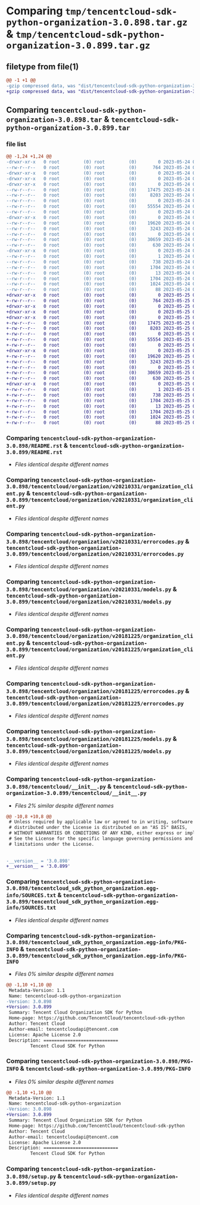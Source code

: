 # Comparing `tmp/tencentcloud-sdk-python-organization-3.0.898.tar.gz` & `tmp/tencentcloud-sdk-python-organization-3.0.899.tar.gz`

## filetype from file(1)

```diff
@@ -1 +1 @@
-gzip compressed data, was "dist/tencentcloud-sdk-python-organization-3.0.898.tar", last modified: Wed May 24 02:03:10 2023, max compression
+gzip compressed data, was "dist/tencentcloud-sdk-python-organization-3.0.899.tar", last modified: Thu May 25 00:33:03 2023, max compression
```

## Comparing `tencentcloud-sdk-python-organization-3.0.898.tar` & `tencentcloud-sdk-python-organization-3.0.899.tar`

### file list

```diff
@@ -1,24 +1,24 @@
-drwxr-xr-x   0 root         (0) root         (0)        0 2023-05-24 02:03:10.000000 tencentcloud-sdk-python-organization-3.0.898/
--rw-r--r--   0 root         (0) root         (0)      764 2023-05-24 02:03:10.000000 tencentcloud-sdk-python-organization-3.0.898/README.rst
-drwxr-xr-x   0 root         (0) root         (0)        0 2023-05-24 02:03:10.000000 tencentcloud-sdk-python-organization-3.0.898/tencentcloud/
-drwxr-xr-x   0 root         (0) root         (0)        0 2023-05-24 02:03:10.000000 tencentcloud-sdk-python-organization-3.0.898/tencentcloud/organization/
-drwxr-xr-x   0 root         (0) root         (0)        0 2023-05-24 02:03:10.000000 tencentcloud-sdk-python-organization-3.0.898/tencentcloud/organization/v20210331/
--rw-r--r--   0 root         (0) root         (0)    17475 2023-05-24 02:03:10.000000 tencentcloud-sdk-python-organization-3.0.898/tencentcloud/organization/v20210331/organization_client.py
--rw-r--r--   0 root         (0) root         (0)     8203 2023-05-24 02:03:10.000000 tencentcloud-sdk-python-organization-3.0.898/tencentcloud/organization/v20210331/errorcodes.py
--rw-r--r--   0 root         (0) root         (0)        0 2023-05-24 02:03:10.000000 tencentcloud-sdk-python-organization-3.0.898/tencentcloud/organization/v20210331/__init__.py
--rw-r--r--   0 root         (0) root         (0)    55554 2023-05-24 02:03:10.000000 tencentcloud-sdk-python-organization-3.0.898/tencentcloud/organization/v20210331/models.py
--rw-r--r--   0 root         (0) root         (0)        0 2023-05-24 02:03:10.000000 tencentcloud-sdk-python-organization-3.0.898/tencentcloud/organization/__init__.py
-drwxr-xr-x   0 root         (0) root         (0)        0 2023-05-24 02:03:10.000000 tencentcloud-sdk-python-organization-3.0.898/tencentcloud/organization/v20181225/
--rw-r--r--   0 root         (0) root         (0)    19620 2023-05-24 02:03:10.000000 tencentcloud-sdk-python-organization-3.0.898/tencentcloud/organization/v20181225/organization_client.py
--rw-r--r--   0 root         (0) root         (0)     3243 2023-05-24 02:03:10.000000 tencentcloud-sdk-python-organization-3.0.898/tencentcloud/organization/v20181225/errorcodes.py
--rw-r--r--   0 root         (0) root         (0)        0 2023-05-24 02:03:10.000000 tencentcloud-sdk-python-organization-3.0.898/tencentcloud/organization/v20181225/__init__.py
--rw-r--r--   0 root         (0) root         (0)    30659 2023-05-24 02:03:10.000000 tencentcloud-sdk-python-organization-3.0.898/tencentcloud/organization/v20181225/models.py
--rw-r--r--   0 root         (0) root         (0)      630 2023-05-24 02:03:10.000000 tencentcloud-sdk-python-organization-3.0.898/tencentcloud/__init__.py
-drwxr-xr-x   0 root         (0) root         (0)        0 2023-05-24 02:03:10.000000 tencentcloud-sdk-python-organization-3.0.898/tencentcloud_sdk_python_organization.egg-info/
--rw-r--r--   0 root         (0) root         (0)        1 2023-05-24 02:03:10.000000 tencentcloud-sdk-python-organization-3.0.898/tencentcloud_sdk_python_organization.egg-info/dependency_links.txt
--rw-r--r--   0 root         (0) root         (0)      738 2023-05-24 02:03:10.000000 tencentcloud-sdk-python-organization-3.0.898/tencentcloud_sdk_python_organization.egg-info/SOURCES.txt
--rw-r--r--   0 root         (0) root         (0)     1704 2023-05-24 02:03:10.000000 tencentcloud-sdk-python-organization-3.0.898/tencentcloud_sdk_python_organization.egg-info/PKG-INFO
--rw-r--r--   0 root         (0) root         (0)       13 2023-05-24 02:03:10.000000 tencentcloud-sdk-python-organization-3.0.898/tencentcloud_sdk_python_organization.egg-info/top_level.txt
--rw-r--r--   0 root         (0) root         (0)     1704 2023-05-24 02:03:10.000000 tencentcloud-sdk-python-organization-3.0.898/PKG-INFO
--rw-r--r--   0 root         (0) root         (0)     1024 2023-05-24 02:03:10.000000 tencentcloud-sdk-python-organization-3.0.898/setup.py
--rw-r--r--   0 root         (0) root         (0)       88 2023-05-24 02:03:10.000000 tencentcloud-sdk-python-organization-3.0.898/setup.cfg
+drwxr-xr-x   0 root         (0) root         (0)        0 2023-05-25 00:33:03.000000 tencentcloud-sdk-python-organization-3.0.899/
+-rw-r--r--   0 root         (0) root         (0)      764 2023-05-25 00:33:03.000000 tencentcloud-sdk-python-organization-3.0.899/README.rst
+drwxr-xr-x   0 root         (0) root         (0)        0 2023-05-25 00:33:03.000000 tencentcloud-sdk-python-organization-3.0.899/tencentcloud/
+drwxr-xr-x   0 root         (0) root         (0)        0 2023-05-25 00:33:03.000000 tencentcloud-sdk-python-organization-3.0.899/tencentcloud/organization/
+drwxr-xr-x   0 root         (0) root         (0)        0 2023-05-25 00:33:03.000000 tencentcloud-sdk-python-organization-3.0.899/tencentcloud/organization/v20210331/
+-rw-r--r--   0 root         (0) root         (0)    17475 2023-05-25 00:33:03.000000 tencentcloud-sdk-python-organization-3.0.899/tencentcloud/organization/v20210331/organization_client.py
+-rw-r--r--   0 root         (0) root         (0)     8203 2023-05-25 00:33:03.000000 tencentcloud-sdk-python-organization-3.0.899/tencentcloud/organization/v20210331/errorcodes.py
+-rw-r--r--   0 root         (0) root         (0)        0 2023-05-25 00:33:03.000000 tencentcloud-sdk-python-organization-3.0.899/tencentcloud/organization/v20210331/__init__.py
+-rw-r--r--   0 root         (0) root         (0)    55554 2023-05-25 00:33:03.000000 tencentcloud-sdk-python-organization-3.0.899/tencentcloud/organization/v20210331/models.py
+-rw-r--r--   0 root         (0) root         (0)        0 2023-05-25 00:33:03.000000 tencentcloud-sdk-python-organization-3.0.899/tencentcloud/organization/__init__.py
+drwxr-xr-x   0 root         (0) root         (0)        0 2023-05-25 00:33:03.000000 tencentcloud-sdk-python-organization-3.0.899/tencentcloud/organization/v20181225/
+-rw-r--r--   0 root         (0) root         (0)    19620 2023-05-25 00:33:03.000000 tencentcloud-sdk-python-organization-3.0.899/tencentcloud/organization/v20181225/organization_client.py
+-rw-r--r--   0 root         (0) root         (0)     3243 2023-05-25 00:33:03.000000 tencentcloud-sdk-python-organization-3.0.899/tencentcloud/organization/v20181225/errorcodes.py
+-rw-r--r--   0 root         (0) root         (0)        0 2023-05-25 00:33:03.000000 tencentcloud-sdk-python-organization-3.0.899/tencentcloud/organization/v20181225/__init__.py
+-rw-r--r--   0 root         (0) root         (0)    30659 2023-05-25 00:33:03.000000 tencentcloud-sdk-python-organization-3.0.899/tencentcloud/organization/v20181225/models.py
+-rw-r--r--   0 root         (0) root         (0)      630 2023-05-25 00:33:03.000000 tencentcloud-sdk-python-organization-3.0.899/tencentcloud/__init__.py
+drwxr-xr-x   0 root         (0) root         (0)        0 2023-05-25 00:33:03.000000 tencentcloud-sdk-python-organization-3.0.899/tencentcloud_sdk_python_organization.egg-info/
+-rw-r--r--   0 root         (0) root         (0)        1 2023-05-25 00:33:03.000000 tencentcloud-sdk-python-organization-3.0.899/tencentcloud_sdk_python_organization.egg-info/dependency_links.txt
+-rw-r--r--   0 root         (0) root         (0)      738 2023-05-25 00:33:03.000000 tencentcloud-sdk-python-organization-3.0.899/tencentcloud_sdk_python_organization.egg-info/SOURCES.txt
+-rw-r--r--   0 root         (0) root         (0)     1704 2023-05-25 00:33:03.000000 tencentcloud-sdk-python-organization-3.0.899/tencentcloud_sdk_python_organization.egg-info/PKG-INFO
+-rw-r--r--   0 root         (0) root         (0)       13 2023-05-25 00:33:03.000000 tencentcloud-sdk-python-organization-3.0.899/tencentcloud_sdk_python_organization.egg-info/top_level.txt
+-rw-r--r--   0 root         (0) root         (0)     1704 2023-05-25 00:33:03.000000 tencentcloud-sdk-python-organization-3.0.899/PKG-INFO
+-rw-r--r--   0 root         (0) root         (0)     1024 2023-05-25 00:33:03.000000 tencentcloud-sdk-python-organization-3.0.899/setup.py
+-rw-r--r--   0 root         (0) root         (0)       88 2023-05-25 00:33:03.000000 tencentcloud-sdk-python-organization-3.0.899/setup.cfg
```

### Comparing `tencentcloud-sdk-python-organization-3.0.898/README.rst` & `tencentcloud-sdk-python-organization-3.0.899/README.rst`

 * *Files identical despite different names*

### Comparing `tencentcloud-sdk-python-organization-3.0.898/tencentcloud/organization/v20210331/organization_client.py` & `tencentcloud-sdk-python-organization-3.0.899/tencentcloud/organization/v20210331/organization_client.py`

 * *Files identical despite different names*

### Comparing `tencentcloud-sdk-python-organization-3.0.898/tencentcloud/organization/v20210331/errorcodes.py` & `tencentcloud-sdk-python-organization-3.0.899/tencentcloud/organization/v20210331/errorcodes.py`

 * *Files identical despite different names*

### Comparing `tencentcloud-sdk-python-organization-3.0.898/tencentcloud/organization/v20210331/models.py` & `tencentcloud-sdk-python-organization-3.0.899/tencentcloud/organization/v20210331/models.py`

 * *Files identical despite different names*

### Comparing `tencentcloud-sdk-python-organization-3.0.898/tencentcloud/organization/v20181225/organization_client.py` & `tencentcloud-sdk-python-organization-3.0.899/tencentcloud/organization/v20181225/organization_client.py`

 * *Files identical despite different names*

### Comparing `tencentcloud-sdk-python-organization-3.0.898/tencentcloud/organization/v20181225/errorcodes.py` & `tencentcloud-sdk-python-organization-3.0.899/tencentcloud/organization/v20181225/errorcodes.py`

 * *Files identical despite different names*

### Comparing `tencentcloud-sdk-python-organization-3.0.898/tencentcloud/organization/v20181225/models.py` & `tencentcloud-sdk-python-organization-3.0.899/tencentcloud/organization/v20181225/models.py`

 * *Files identical despite different names*

### Comparing `tencentcloud-sdk-python-organization-3.0.898/tencentcloud/__init__.py` & `tencentcloud-sdk-python-organization-3.0.899/tencentcloud/__init__.py`

 * *Files 2% similar despite different names*

```diff
@@ -10,8 +10,8 @@
 # Unless required by applicable law or agreed to in writing, software
 # distributed under the License is distributed on an "AS IS" BASIS,
 # WITHOUT WARRANTIES OR CONDITIONS OF ANY KIND, either express or implied.
 # See the License for the specific language governing permissions and
 # limitations under the License.
 
 
-__version__ = '3.0.898'
+__version__ = '3.0.899'
```

### Comparing `tencentcloud-sdk-python-organization-3.0.898/tencentcloud_sdk_python_organization.egg-info/SOURCES.txt` & `tencentcloud-sdk-python-organization-3.0.899/tencentcloud_sdk_python_organization.egg-info/SOURCES.txt`

 * *Files identical despite different names*

### Comparing `tencentcloud-sdk-python-organization-3.0.898/tencentcloud_sdk_python_organization.egg-info/PKG-INFO` & `tencentcloud-sdk-python-organization-3.0.899/tencentcloud_sdk_python_organization.egg-info/PKG-INFO`

 * *Files 0% similar despite different names*

```diff
@@ -1,10 +1,10 @@
 Metadata-Version: 1.1
 Name: tencentcloud-sdk-python-organization
-Version: 3.0.898
+Version: 3.0.899
 Summary: Tencent Cloud Organization SDK for Python
 Home-page: https://github.com/TencentCloud/tencentcloud-sdk-python
 Author: Tencent Cloud
 Author-email: tencentcloudapi@tencent.com
 License: Apache License 2.0
 Description: ============================
         Tencent Cloud SDK for Python
```

### Comparing `tencentcloud-sdk-python-organization-3.0.898/PKG-INFO` & `tencentcloud-sdk-python-organization-3.0.899/PKG-INFO`

 * *Files 0% similar despite different names*

```diff
@@ -1,10 +1,10 @@
 Metadata-Version: 1.1
 Name: tencentcloud-sdk-python-organization
-Version: 3.0.898
+Version: 3.0.899
 Summary: Tencent Cloud Organization SDK for Python
 Home-page: https://github.com/TencentCloud/tencentcloud-sdk-python
 Author: Tencent Cloud
 Author-email: tencentcloudapi@tencent.com
 License: Apache License 2.0
 Description: ============================
         Tencent Cloud SDK for Python
```

### Comparing `tencentcloud-sdk-python-organization-3.0.898/setup.py` & `tencentcloud-sdk-python-organization-3.0.899/setup.py`

 * *Files identical despite different names*

